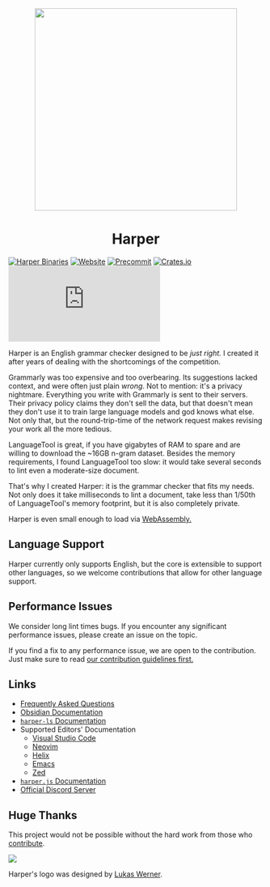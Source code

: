 <div id="header" align="center">
    <img src="logo.svg" width="400px" />
    <h1>Harper</h1>
</div>

[![Harper Binaries](https://github.com/automattic/harper/actions/workflows/build_harper_binaries.yml/badge.svg)](https://github.com/automattic/harper/actions/workflows/build_harper_binaries.yml)
[![Website](https://github.com/automattic/harper/actions/workflows/build_web.yml/badge.svg)](https://github.com/automattic/harper/actions/workflows/build_web.yml)
[![Precommit](https://github.com/automattic/harper/actions/workflows/precommit.yml/badge.svg)](https://github.com/automattic/harper/actions/workflows/precommit.yml)
[![Crates.io](https://img.shields.io/crates/v/harper-ls)](https://crates.io/crates/harper-ls)
![NPM Version](https://img.shields.io/npm/v/harper.js)

Harper is an English grammar checker designed to be _just right._
I created it after years of dealing with the shortcomings of the competition.

Grammarly was too expensive and too overbearing.
Its suggestions lacked context, and were often just plain _wrong_.
Not to mention: it's a privacy nightmare.
Everything you write with Grammarly is sent to their servers.
Their privacy policy claims they don't sell the data, but that doesn't mean they don't use it to train large language models and god knows what else.
Not only that, but the round-trip-time of the network request makes revising your work all the more tedious.

LanguageTool is great, if you have gigabytes of RAM to spare and are willing to download the ~16GB n-gram dataset.
Besides the memory requirements, I found LanguageTool too slow: it would take several seconds to lint even a moderate-size document.

That's why I created Harper: it is the grammar checker that fits my needs.
Not only does it take milliseconds to lint a document, take less than 1/50th of LanguageTool's memory footprint,
but it is also completely private.

Harper is even small enough to load via [WebAssembly.](https://writewithharper.com)

## Language Support

Harper currently only supports English, but the core is extensible to support other languages, so we welcome contributions that allow for other language support.

## Performance Issues

We consider long lint times bugs.
If you encounter any significant performance issues, please create an issue on the topic.

If you find a fix to any performance issue, we are open to the contribution.
Just make sure to read [our contribution guidelines first.](https://github.com/automattic/harper/blob/master/CONTRIBUTING.md)

## Links

- [Frequently Asked Questions](https://writewithharper.com/docs/faq)
- [Obsidian Documentation](https://writewithharper.com/docs/integrations/obsidian)
- [`harper-ls` Documentation](https://writewithharper.com/docs/integrations/language-server)
- Supported Editors' Documentation
  - [Visual Studio Code](https://writewithharper.com/docs/integrations/visual-studio-code)
  - [Neovim](https://writewithharper.com/docs/integrations/neovim)
  - [Helix](https://writewithharper.com/docs/integrations/helix)
  - [Emacs](https://writewithharper.com/docs/integrations/emacs)
  - [Zed](https://writewithharper.com/docs/integrations/zed)
- [`harper.js` Documentation](https://writewithharper.com/docs/harperjs/introduction)
- [Official Discord Server](https://discord.com/invite/JBqcAaKrzQ)

## Huge Thanks

This project would not be possible without the hard work from those who [contribute](https://writewithharper.com/docs/contributors/introduction).

<a href="https://github.com/automattic/harper/graphs/contributors">
  <img src="https://contrib.rocks/image?repo=automattic/harper" />
</a>

Harper's logo was designed by [Lukas Werner](https://lukaswerner.com/).
